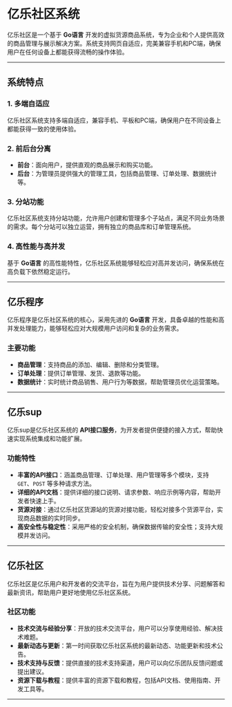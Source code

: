 # 亿乐社区系统

亿乐社区是一个基于 **Go语言** 开发的虚拟货源商品系统，专为企业和个人提供高效的商品管理与展示解决方案。系统支持网页自适应，完美兼容手机和PC端，确保用户在任何设备上都能获得流畅的操作体验。

---

## 系统特点

### 1. 多端自适应
亿乐社区系统支持多端自适应，兼容手机、平板和PC端，确保用户在不同设备上都能获得一致的使用体验。

### 2. 前后台分离
- **前台**：面向用户，提供直观的商品展示和购买功能。
- **后台**：为管理员提供强大的管理工具，包括商品管理、订单处理、数据统计等。

### 3. 分站功能
亿乐社区系统支持分站功能，允许用户创建和管理多个子站点，满足不同业务场景的需求。每个分站可以独立运营，拥有独立的商品库和订单管理系统。

### 4. 高性能与高并发
基于 **Go语言** 的高性能特性，亿乐社区系统能够轻松应对高并发访问，确保系统在高负载下依然稳定运行。

---

## 亿乐程序

亿乐程序是亿乐社区系统的核心，采用先进的 **Go语言** 开发，具备卓越的性能和高并发处理能力，能够轻松应对大规模用户访问和复杂的业务需求。

### 主要功能
- **商品管理**：支持商品的添加、编辑、删除和分类管理。
- **订单处理**：提供订单管理、发货、退款等功能。
- **数据统计**：实时统计商品销售、用户行为等数据，帮助管理员优化运营策略。

---

## 亿乐sup

亿乐sup是亿乐社区系统的 **API接口服务**，为开发者提供便捷的接入方式，帮助快速实现系统集成和功能扩展。

### 功能特性
- **丰富的API接口**：涵盖商品管理、订单处理、用户管理等多个模块，支持 `GET`、`POST` 等多种请求方法。
- **详细的API文档**：提供详细的接口说明、请求参数、响应示例等内容，帮助开发者快速上手。
- **货源对接**：通过亿乐社区货源站的货源对接功能，轻松对接多个货源平台，实现商品数据的实时同步。
- **高安全性与稳定性**：采用严格的安全机制，确保数据传输的安全性；支持大规模并发访问。

---

## 亿乐社区

亿乐社区是亿乐用户和开发者的交流平台，旨在为用户提供技术分享、问题解答和最新资讯，帮助用户更好地使用亿乐社区系统。

### 社区功能
- **技术交流与经验分享**：开放的技术交流平台，用户可以分享使用经验、解决技术难题。
- **最新动态与更新**：第一时间获取亿乐社区系统的最新动态、功能更新和技术公告。
- **技术支持与反馈**：提供直接的技术支持渠道，用户可以向亿乐团队反馈问题或提出建议。
- **资源下载与教程**：提供丰富的资源下载和教程，包括API文档、使用指南、开发工具等。

---

